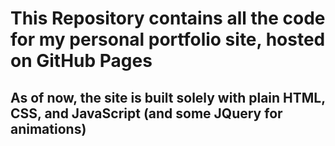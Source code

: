 # This Repository contains all the code for my personal portfolio site, hosted on GitHub Pages
## As of now, the site is built solely with plain HTML, CSS, and JavaScript (and some JQuery for animations)